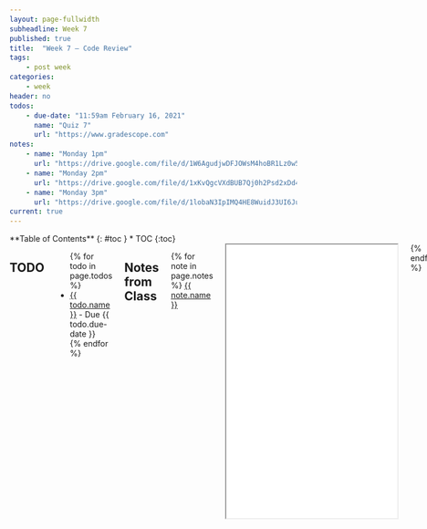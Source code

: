 ```yaml
---
layout: page-fullwidth
subheadline: Week 7
published: true
title:  "Week 7 – Code Review"
tags:
    - post week
categories:
    - week
header: no
todos:
    - due-date: "11:59am February 16, 2021"
      name: "Quiz 7"
      url: "https://www.gradescope.com"
notes:
    - name: "Monday 1pm"
      url: "https://drive.google.com/file/d/1W6AgudjwDFJOWsM4hoBR1Lz0w5bb0ct7"
    - name: "Monday 2pm"
      url: "https://drive.google.com/file/d/1xKvQgcVXdBUB7Qj0h2Psd2xDd4TB-EbW"
    - name: "Monday 3pm"
      url: "https://drive.google.com/file/d/1lobaN3IpIMQ4HE8WuidJ3UI6Ju6wk16J"
current: true
---
```


<div class="row">
<div class="medium-4 medium-push-8 columns" markdown="1">
<div class="panel radius fixed-toc"  data-options="sticky_on:large" markdown="1">
**Table of Contents**
{: #toc }
*  TOC
{:toc}
</div>
</div><!-- /.medium-4.columns -->

<div class="medium-8 medium-pull-4 columns" markdown="1">

## TODO

<ul>
{% for todo in page.todos %}
<li><a href="{{ todo.url }}">{{ todo.name }}</a> - Due {{ todo.due-date }}</li>
{% endfor %}
</ul>

## Notes from Class

{% for note in page.notes %}
<a href="{{ note.url }}">{{ note.name }}</a>
<iframe src="{{ note.url }}/preview" width="640" height="480" allow="autoplay"></iframe>
{% endfor %}

- <a href="https://github.com/ucsd-cse15l-w22/markdown-parse/tree/2pm">Monday 1pm Code</a>
- <a href="https://github.com/ucsd-cse15l-w22/markdown-parse/tree/3pm">Monday 2pm Code</a>
- <a href="https://github.com/ucsd-cse15l-w22/markdown-parse/tree/4pm">Monday 3pm Code</a>


## Lab Tasks

In this lab, you will review another group's code to give feedback, find new
bugs, and learn from each other.

The overall plan for lab is:

1. You will get a link to a repository from another group, download and work on
the code for 30-40 minutes.
2. Half of your group will meet with half of that group to ask questions and
discuss; the other half of your group will stay to answer questions from a group
that's reviewing your code.
3. You'll regroup with your entire group to finalize specific feedback on the
code you are reviewing.

### Part 1 – Initial Review

Your lab tutor will provide you with a link to a repository for another group.

Clone it, and complete the following tasks. For each, document it in your notes
file:

- Run their tests. What was the easiest way to run their tests? What commands
did you use? Did you have any trouble doing this?
- Does your group have any tests that they don't have? Add them and run them. Do
they pass? Make a commit with the newly-added tests.
- Do they have any tests that no one in your group has? Make a note of which ones
in the notes document.
- Choose an example input and trace through the code with that input. In your
trace, build a table with a row for each iteration of the loop (or each loop, if
the group added multiple), showing the value of each variable at the beginning
and end of the loop. You can try doing this by hand, but it may be much more
effective to do it with print statements!

Come up with questions for the group as you do this. For example:

- Are you unsure why a particular condition works the way it does?
- Do you think there is a bug in their code?
- Are you unsure what the purpose of one of the variables is?

Write at least 3 questions down in your Google Sheet. You are going to ask these
questions to the other group.
### Part 2 – Discussion

The lab leaders will help reorganize your groups so that half of your group goes
to the group of the code you are reviewing to ask questions, and half of your
group meets with a group that is reviewing _their_ code.

Ask the questions you wrote down and **write down the answers**, and discuss
interesting differences you've noticed between your code and the other group's.

### Part 3 – Review, Issues, and Pull Request

Next, you will use what you learned to make suggestions for improvements to the
other team's repository. Do this in 2 ways (you must do both):

1. Make a fork of the repository of the group you're reviewing. Add a test, make
a change to the code, or both, and commit and push to the fork. Then, on your
fork of the repository click “Pull Requests” at the top, then “New pull request”

    ![](/images/pull-request-button.png)

    You should get a screen that looks like this (it may also say that you _can_
    automatically merge, for this step either is fine)

    ![](/images/pull-request-preview.png)

    Then click "Create Pull Request". This will take you to a screen that
    summarizes the differences you are proposing to make to that repository. In
    a normal open-source development workflow, the other team could review these
    changes and decide whether to include them or not.
2. Submit an _issue_ on the repository you forked, describing a failure-inducing
input and its symptom with enough detail that the other team can reproduce it,
and (optionally) speculate about a potential fix.

In all of this communication, remember to be polite, professional, and focus on
giving detail and clear writing. A huge part of the job of a working software
professional or researcher is _accurately communicating about code and system
behavior_. This lab is practice in that, and pull requests/issues are one way
professional engineers do this all the time.



